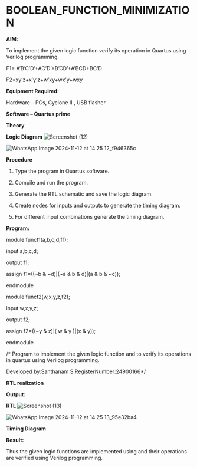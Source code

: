 # BOOLEAN_FUNCTION_MINIMIZATION

**AIM:**

To implement the given logic function verify its operation in Quartus using Verilog programming.

F1= A’B’C’D’+AC’D’+B’CD’+A’BCD+BC’D 

F2=xy’z+x’y’z+w’xy+wx’y+wxy

**Equipment Required:**

Hardware – PCs, Cyclone II , USB flasher

**Software – Quartus prime**

**Theory**

**Logic Diagram**
![Screenshot (12)](https://github.com/user-attachments/assets/544c317b-493b-4b5b-ab34-8efb8f5f7e9c)

![WhatsApp Image 2024-11-12 at 14 25 12_f946365c](https://github.com/user-attachments/assets/93f9792d-bd2c-4ffc-ade2-5da196c8bfc0)

**Procedure**

1.	Type the program in Quartus software.

2.	Compile and run the program.

3.	Generate the RTL schematic and save the logic diagram.

4.	Create nodes for inputs and outputs to generate the timing diagram.

5.	For different input combinations generate the timing diagram.


**Program:**

module funct1(a,b,c,d,f1);

input a,b,c,d;

output f1;

assign f1=((~b & ~d)|(~a & b & d)|(a & b & ~c));

endmodule

module funct2(w,x,y,z,f2);

input w,x,y,z;

output f2;

assign f2=((~y & z)|( w & y )|(x & y));

endmodule


/* Program to implement the given logic function and to verify its operations in quartus using Verilog programming. 

Developed by:Santhanam S RegisterNumber:24900166*/


**RTL realization**

**Output:**

**RTL**
![Screenshot (13)](https://github.com/user-attachments/assets/7d83c9fe-600d-4e17-8ca2-cc5735ecc6f3)

![WhatsApp Image 2024-11-12 at 14 25 13_95e32ba4](https://github.com/user-attachments/assets/a31f14e2-58f8-4fbc-9753-2a02a37d3627)

**Timing Diagram**

**Result:**

Thus the given logic functions are implemented using and their operations are verified using Verilog programming.

